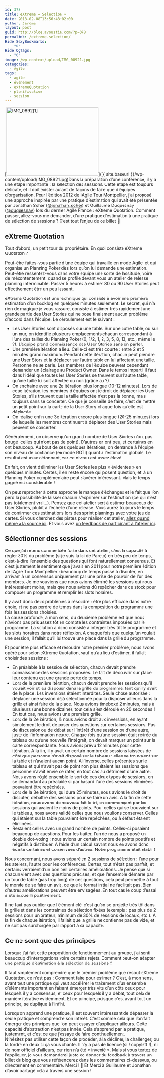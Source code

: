 ```yaml
---
id: 378
title: eXtreme « Selection »
date: 2013-02-08T13:56:43+02:00
author: Jérôme
layout: post
guid: http://blog.avoustin.com/?p=378
permalink: /extreme-selection/
Hide SexyBookmarks:
  - "0"
Hide OgTags:
  - "0"
image: /wp-content/upload/IMG_08921.jpg
categories:
  - Agile
tags:
  - agile
  - événement
  - extremeQuotation
  - planification
  - session
---
```


[<img class="alignleft size-medium wp-image-380" alt="IMG_0892[1]" src="{{ site.baseurl }}/wp-content/upload/IMG_08921-300x224.jpg" width="300" height="224" srcset="{{ site.baseurl }}/wp-content/upload/IMG_08921-300x224.jpg 300w, {{ site.baseurl }}/wp-content/upload/IMG_08921-1024x764.jpg 1024w" sizes="(max-width: 300px) 100vw, 300px" />]({{ site.baseurl }}/wp-content/upload/IMG_08921.jpg)Dans la préparation d&rsquo;une conférence, il y a une étape importante : la sélection des sessions. Cette étape est toujours délicate, et il doit exister autant de façons de faire que d&rsquo;équipes d&rsquo;organisation. Pour l&rsquo;édition 2012 de l&rsquo;Agile Tour Montpellier, j&rsquo;ai proposé une approche inspirée par une pratique d&rsquo;estimation qui avait été présentée par Jonathan Scher ([@jonathan_scher](https://twitter.com/jonathan_scher)) et Guillaume Duquesnay ([@duquesnay](https://twitter.com/duquesnay)) lors du dernier Agile France : eXtreme Quotation. Comment passer, allez-vous me demander, d&rsquo;une pratique d&rsquo;estimation à une pratique de sélection de sessions ? C&rsquo;est tout l&rsquo;enjeu de ce billet 🙂<!--more-->

## eXtreme Quotation

Tout d&rsquo;abord, un petit tour du propriétaire. En quoi consiste eXtreme Quotation ?

Peut-être faites-vous partie d&rsquo;une équipe qui travaille en mode Agile, et qui organise un Planning Poker dès lors qu&rsquo;on lui demande une estimation. Peut-être ressentez-vous dans votre équipe une sorte de lassitude, voire de mécontentement  quand se profile devant vous un atelier de release planning interminable. Passer 5 heures à estimer 80 ou 90 User Stories peut effectivement être un peu lassant.

eXtreme Quotation est une technique qui consiste à avoir une première estimation d&rsquo;un backlog en quelques minutes seulement. Le secret, qui n&rsquo;a rien de magique je vous rassure, consiste à estimer très rapidement une grande partie des User Stories qui ne pose finalement aucun problème d&rsquo;accord dans l&rsquo;équipe. Le déroulement est le suivant :

  * Les User Stories sont disposés sur une table. Sur une autre table, ou sur un mur, on identifie plusieurs emplacements chacun correspondant à l&rsquo;une des tailles du Planning Poker (0, 1/2, 1, 2, 3, 5, 8, 13, etc., même le ?). L&rsquo;équipe prend connaissance des User Stories sans en parler.
  * Une première itération a lieu. Celle-ci est très courte : entre 2 et 5 minutes grand maximum. Pendant cette itération, chacun peut prendre une User Story et la déplacer sur l&rsquo;autre table en lui affectant une taille. Personne ne se parle. Les membres de l&rsquo;équipe peuvent cependant demander un éclairage au Product Owner. Dans le temps imparti, il faut dans l&rsquo;idéal que toutes les User Stories se trouvent sur l&rsquo;autre table, qu&rsquo;une taille lui soit affectée ou non (grâce au ?)
  * On enchaine avec une 2e itération, plus longue (10-12 minutes). Lors de cette itération, les membres d&rsquo;équipes ont le droit de déplacer les User Stories, s&rsquo;ils trouvent que la taille affectée n&rsquo;est pas la bonne, mais toujours sans se concerter. Ce que je conseille de faire, c&rsquo;est de mettre un petit point sur la carte de la User Story chaque fois qu&rsquo;elle est déplacée.
  * On réalise enfin une 3e itération encore plus longue (20-25 minutes) lors de laquelle les membres continuent à déplacer des User Stories mais peuvent se concerter.

Généralement, on observe qu&rsquo;un grand nombre de User Stories n&rsquo;ont pas bougé (celles qui n&rsquo;ont pas de point). D&rsquo;autres en ont peu, et certaines en ont beaucoup. Au bout de ces quelques itérations, on demande à l&rsquo;équipe son niveau de confiance (en mode ROTI) quant à l&rsquo;estimation globale. Le résultat est assez étonnant, car ce niveau est assez élevé.

En fait, on vient d&rsquo;éliminer les User Stories les plus « évidentes » en quelques minutes. Certes, il en reste encore qui posent question, et là un Planning Poker complémentaire peut s&rsquo;avérer intéressant. Mais le temps gagné est considérable !

On peut reprocher à cette approche le manque d&rsquo;échanges et le fait que l&rsquo;on perd la possibilité de laisser chacun s&rsquo;exprimer sur l&rsquo;estimation (ce qui n&rsquo;est pas totalement vrai&#8230;). Pensez que cet atelier sert à estimer beaucoup de User Stories, plutôt à l&rsquo;échelle d&rsquo;une release. Vous aurez toujours le temps de confirmer ces estimations lors des sprint plannings avec votre jeu de cartes. Si vous cherchez des pistes pour réaliser cet atelier, [allez quand même à la source ici](http://blog.octo.com/extreme-quotation-planning-agile-sous-steroides/ "extreme quotation"). Et vous avez <a title="Viaxoft extreme quotation" href="http://blog.viaxoft.net/post/2012/12/01/Retour-sur-la-session-eXtreme-Quotation-%C3%A0-l-Agile-Tour-Montpellier" target="_blank">un feedback de participant à l&rsquo;atelier ici</a>.

## Sélectionner des sessions

Ce que j&rsquo;ai retenu comme idée forte dans cet atelier, c&rsquo;est la capacité à régler 80% du problème (si je suis la loi de Pareto) en très peu de temps, c&rsquo;est-à-dire l&rsquo;ensemble des questions qui font naturellement consensus. Et c&rsquo;est justement le sentiment que j&rsquo;avais en 2011 pour notre première édition de l&rsquo;Agile Tour Montpellier : beaucoup de temps passé à discuter, en arrivant à un consensus uniquement par une prise de pouvoir de l&rsquo;un des membres. Je me souviens que nous avions éliminé les sessions qui nous intéressaient moins, mais que nous avions dû repêcher dans ce stock pour composer un programme et remplir les slots horaires.

Il y avait donc deux problèmes à résoudre : être plus efficace dans notre choix, et ne pas perdre de temps dans la composition du programme une fois les sessions choisies.  
La cause profonde, à mon sens, du deuxième problème est que nous n&rsquo;avions pas pris assez tôt en compte les contraintes imposées par le programme. La solution a donc consisté à intégrer très tôt le programme et les slots horaires dans notre réflexion. A chaque fois que quelqu&rsquo;un voulait une session, il fallait qu&rsquo;il lui trouve une place dans la grille du programme.

Et pour être plus efficace et résoudre notre premier problème, nous avons opéré pour selon eXtreme Quotation, sauf qu&rsquo;au lieu d&rsquo;estimer, il fallait choisir des sessions :

  * En préalable à la session de sélection, chacun devait prendre connaissance des sessions proposées. Le fait de découvrir sur place leur contenu est une grande perte de temps.
  * Lors de la première itération, chacun devait prendre les sessions qu&rsquo;il voulait voir et les disposer dans la grille du programme, tant qu&rsquo;il y avait de la place. Les inversions étaient interdites. Seule chose autorisée : déplacer une session déjà sélectionnée pour la disposer ailleurs dans la grille et ainsi faire de la place. Nous avions timeboxé 2 minutes, mais à plusieurs (une bonne dizaine), tout cela s&rsquo;est déroulé en 20 secondes ! En tout cas, nous avions une première grille.
  * Lors de la 2e itération, là nous avions droit aux inversions, en ayant simplement le droit de poser des questions sur certaines sessions. Pas de discussion ou de débat sur l&rsquo;intérêt d&rsquo;une session ou d&rsquo;une autre, juste de l&rsquo;information neutre. Chaque fois qu&rsquo;une session était retirée du tableau ou qu&rsquo;une nouvelle l&rsquo;intégrait, on devait marquer un point sur la carte correspondante. Nous avions prévu 12 minutes pour cette itération. A la fin, il y avait un certain nombre de sessions laissées de côté que personne n&rsquo;avait disposé sur le tableau : elles se trouvaient sur la table et n&rsquo;avaient aucun point. A l&rsquo;inverse, celles présentes sur le tableau et qui n&rsquo;avait pas de point non plus étaient les sessions que personne n&rsquo;avait envie de rater, en tout cas au détriment d&rsquo;une autre. Nous avons réglé ensemble le sort de ces deux types de sessions, en se demandant au préalable si par hasard l&rsquo;une des sessions éliminées pouvaient être repêchées.
  * Lors de la 3e itération, qui dura 25 minutes, nous avions le droit de discuter, débattre des sessions pour se faire un avis. A la fin de cette itération, nous avons de nouveau fait le tri, en commençant par les sessions qui avaient le moins de points. Pour celles qui se trouvaient sur le tableau, nous avons validé celles que nous voulions conserver. Celles qui étaient sur la table pouvaient être repêchées, ou à défaut étaient éliminées.
  * Restaient celles avec un grand nombre de points. Celles-ci posaient beaucoup de questions. Pour les traiter, l&rsquo;un de nous a proposé un double dot-voting : nous avions un certain nombre de points positifs et négatifs à distribuer. A l&rsquo;aide d&rsquo;un calcul savant nous en avons donc écarté certaines et conservées d&rsquo;autres. Notre programme était établi !

Nous concernant, nous avons séparé en 2 sessions de sélection : l&rsquo;une pour les ateliers, l&rsquo;autre pour les conférences. Certes, tout n&rsquo;était pas parfait, et certains verraient d&rsquo;un bon oeil certaines améliorations. Je pense que si chacun vient avec des questions précises, et que l&rsquo;ensemble démarre par un tour de table (pas trop long) de ces questions, cela peut permettre à tout le monde de se faire un avis, ce que le format initial ne facilitait pas. Bien d&rsquo;autres améliorations peuvent être envisagées. En tout cas le coup d&rsquo;essai a été accueilli positivement.

Il ne faut pas oublier que l&rsquo;élément clé, c&rsquo;est qu&rsquo;on se projette très tôt dans la grille et dans les contraintes de sélection fixées (exemple : pas plus de 2 sessions pour un orateur, minimum de 30% de sessions de locaux, etc.). A la fin de chaque itération, il fallait que la grille ne contienne pas de vide, et ne soit pas surchargée par rapport à sa capacité.

## Ce ne sont que des principes

Lorsque j&rsquo;ai fait cette proposition de fonctionnement au groupe, j&rsquo;ai senti beaucoup d&rsquo;interrogations voire certains rejets. Comment peut-on adapter une pratique d&rsquo;estimation à la sélection de sessions ?

Il faut simplement comprendre que le premier problème que résout eXtreme Quotation, ce n&rsquo;est pas : Comment faire pour estimer ? C&rsquo;est, à mon sens, avant tout une pratique qui veut accélérer le traitement d&rsquo;un ensemble d&rsquo;éléments important en faisant émerger très vite d&rsquo;un côté ceux pour lesquels il y a consensus, et ceux pour lesquels il y a débat, tout cela de manière itérative évidemment. Et ce principe, puisque c&rsquo;est avant tout un principe, se duplique à l&rsquo;infini.

Lorsqu&rsquo;on apprend une pratique, il est souvent intéressant de dépasser la seule pratique et comprendre son intérêt. C&rsquo;est comme cela que l&rsquo;on fait émerger des principes que l&rsquo;on peut essayer d&rsquo;appliquer ailleurs. Cette capacité d&rsquo;abstraction n&rsquo;est pas innée. Cela s&rsquo;apprend par la pratique, justement, et c&rsquo;est ce que j&rsquo;essaye de faire continuellement.  
N&rsquo;hésitez pas utiliser cette façon de procéder, à la décliner, la challenger, ou la tordre en deux si ça vous chante. Il n&rsquo;y a pas de licence (si ! copyleft !), ni de nom officiel d&rsquo;ailleurs, car rien n&rsquo;a été « inventé ». Mais si vous tentez de l&rsquo;appliquer, je vous demanderai juste de donner du feedback à travers un billet de blog que vous référencerez dans les commentaires ci-dessous, ou directement en commentaire. Merci ! 🙂 Et Merci à Guillaume et Jonathan d&rsquo;avoir partagé cela à travers une session !

